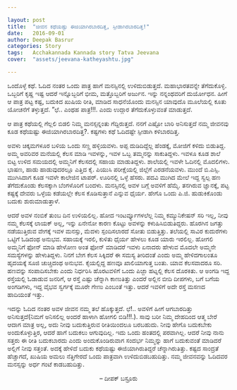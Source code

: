 ```yaml
---

layout: post
title:  "ಜೀವನ ಕಥೆಯಷ್ಟು ಈಜಿಯಾಗಿರಬಾರದಿತ್ತ, ಸ್ಪೀಡಾಗಿರಬಾರದಿತ್ತ!"
date:   2016-09-01
author: Deepak Basrur
categories: Story
tags:	Acchakannada Kannada story Tatva Jeevana
cover:  "assets/jeevana-katheyashtu.jpg"

---
```


ಒಂದೊಳ್ಳೆ ಕಥೆ. ಓದಿದ ನಂತರ ಒಂದು ಪಾತ್ರ ಹಾಗೆ ಮನಸ್ಸಿನಲ್ಲಿ ಉಳಿದುಬಿಡುತ್ತದೆ. ಮಹಾಭಾರತವನ್ನೇ ತೆಗೆದುಕೊಳ್ಳಿ. ಒಬ್ಬರಿಗೆ ಕೃಷ್ಣ ಇಷ್ಟ ಆದರೆ ಇನ್ನೊಬ್ಬರಿಗೆ ಭೀಮ, ಮತ್ತೊಬ್ಬರಿಗೆ ಅರ್ಜುನ. ಇನ್ನು ನನ್ನಂಥವರಿಗೆ ದುರ್ಯೋಧನ. ಹೀಗೆ ಆ ಪಾತ್ರ ಪಟ್ಟ ಕಷ್ಟ, ಬದುಕಿದ ಖುಷಿಯ ರೀತಿ, ಮಾಡಿದ ಸಾಧನೆಯೊಂದು ಮನಸ್ಸಿನ ಯಾವುದೊ ಮೂಲೆಯಲ್ಲಿ ಕೂತು ಯೋಚನೆಗೆ ತಳ್ಳುತ್ತದೆ. ”ಛೆ.. ಎಂಥಹ ಪಾತ್ರ!!!. ಎಂದು ಉದ್ಗಾರ ತೆಗೆದುಕೊಳ್ಳುವಂತೆ ಮಾಡುತ್ತದೆ.<!--more-->

ಆ ಪಾತ್ರ ಕಥೆಯಲ್ಲಿ ಗೆಲ್ಲಲಿ ಬಿಡಲಿ ನಿಮ್ಮ ಮನಸ್ಸನ್ನಂತು ಗೆದ್ದಿರುತ್ತದೆ. ನನಗೆ ಎಷ್ಟೋ ಬಾರಿ ಅನಿಸುತ್ತದೆ ನಮ್ಮ ಜೀವನವು ಕೂಡ ಕಥೆಯಷ್ಟು ಈಜಿಯಾಗಿರಬಾರದಿತ್ತ?. ಕಷ್ಟಗಳು ಕಥೆ ಓದಿದಷ್ಟೇ ಸ್ಪೀಡಾಗಿ ಕಳಿಬಾರದಿತ್ತ.

ಅವಳು ಚಿಕ್ಕಮಗಳೂರ ಬಳಿಯ ಒಂದು ಸಣ್ಣ ಹಳ್ಳಿಯವಳು. ಅಪ್ಪ ದುಡಿದಿದ್ದೆಲ್ಲ ಹೆಂಡಕ್ಕೆ, ಮೋಜಿಗೆ ಕಳಿದು ಬಿಡುತಿದ್ದ. ಅಮ್ಮ ಅವರಿವರ ಮನೆಯಲ್ಲಿ ಕೆಲಸ ಮಾಡಿ ಇವಳನ್ನು, ಇವಳ ಒಬ್ಬ ತಮ್ಮನನ್ನು ಸಾಕುತಿದ್ದಳು. ಇವಳೂ ಕೂಡ ಶಾಲೆ ಬಿಟ್ಟ ಉಳಿದ ಸಮಯದಲ್ಲಿ ಅಮ್ಮನಿಗೆ ಕೆಲಸದಲ್ಲಿ ಸಹಾಯ ಮಾಡುತಿದ್ದಳು. ಶಾಲೆಯಲ್ಲಿ ಇವಳೇ ಓದಿನಲ್ಲಿ ಮೊದಲಿಗಳು. ಭಾಷಣ, ಹಾಡು ಹಾಡುವುದರಲ್ಲೂ ಎತ್ತಿದ ಕೈ. ಪಿಯುಸಿ ಪರೀಕ್ಷೆಯಲ್ಲಿ ಜಿಲ್ಲೆಗೆ ಎರಡನೆಯವಳು. ಮುಂದೆ ಬಿ.ಎಸ್ಸಿ. ಮುಗಿಸಿದಾಗ ಕೂಡ ಇವಳೇ ಕಾಲೇಜಿನ ಟಾಪರ್. ಊರಿನಲ್ಲಿ ಒಳ್ಳೆ ಹೆಸರು. ಪದವಿ ಮುಗಿದ ಮೇಲೆ ಇದ್ದ ಸ್ವಲ್ಪ ಹಣ ತೆಗೆದುಕೊಂಡು ಕೆಲಸಕ್ಕಾಗಿ ಬೆಂಗಳೊರಿಗೆ ಬಂದಳು. ಮನಸ್ಸಿನಲ್ಲಿ ಅವಳ ಬಗ್ಗೆ ಅವಳಿಗೆ ಹೆಮ್ಮೆ. ತನಗಿರುವ ಜ್ಞಾನಕ್ಕೆ, ಪಟ್ಟ ಕಷ್ಟಕ್ಕೆ ದೇವರು ಒಳ್ಳೆಯ ಕಡೆಯಲ್ಲೇ ಕೆಲಸ ಕೊಡಿಸುತ್ತಾನೆ ಎನ್ನುವ ಧೈರ್ಯ. ಹೇಗೊ ಒಂದು ಪಿ.ಜಿ. ಹುಡುಕಿಕೊಂಡು ಬದುಕು ಶುರುಮಾಡುತ್ತಾಳೆ.

ಆದರೆ ಅವಳ ನಂಬಿಕೆ ತುಂಬ ದಿನ ಉಳಿಯಲಿಲ್ಲ. ಹೋದ ಇಂಟರ್ವ್ಯೂಗಳಲೆಲ್ಲ ನಿಮ್ಮ ಕಮ್ಯುನಿಕೇಷನ್ ಸರಿ ಇಲ್ಲ, ನೀವು ನಮ್ಮ ಕೆಲಸಕ್ಕೆ ಲಾಯಕ್ ಅಲ್ಲ, ಇನ್ನು ಏನೇನೋ ಕಾರಣ ಕೊಟ್ಟು ಅವಳನ್ನು ಕಳುಹಿಸಿಬಿಡುತಿದ್ದರು. ಹೊರಗಿನ ಜಗತ್ತು ನಡೆಯುತ್ತಿರುವ ವೇಗಕ್ಕೆ ಇವಳ ಮನಸ್ಸು, ಮೆದಳು ಸ್ಪಂದಿಸಲಾರದೆ ಸೋತು ಬಿಡುತ್ತಿತ್ತು. ತಲೆಯಲ್ಲಿ ಸಾವಿರ ಕುದುರೆಗಳು ಒಟ್ಟಿಗೆ ಓಡಿದಂಥ ಅನುಭವ. ಸಹಾಯಕ್ಕೆ ಇರಲಿ, ಕುಳಿತು ಧೈರ್ಯ ಹೇಳಲು ಕೂಡ ಯಾರು ಇರಲಿಲ್ಲ. ಹೋಗಲಿ ಅಮ್ಮನಿಗೆ ಫೋನ್ ಮಾಡಿ ಹೇಳೋಣ ಅಂತ ಫೋನ್ ಮಾಡಿದರೆ ಇವಳು ಏನಾದರು ಹೇಳುವ ಮೊದಲೇ ಅಮ್ಮನೇ ಸಮಸ್ಯೆಗಳನ್ನು ಹೇಳುತಿದ್ದಳು. ನಿನಗೆ ಬೇಗ ಕೆಲಸ ಸಿಕ್ಕಿದರೆ ಈ ಸಮಸ್ಯ ತೀರಿದಂತೆ ಎಂದು ಅಮ್ಮ ಹೇಳಿದಗಾಲಂತೂ ಹೃದಯಕ್ಕೆ ಸೂಜಿ ಚುಚ್ಚಿದಂಥ ಅನುಭವ. ಕೈಯಲ್ಲಿದ್ದ ಹಣವೂ ಖಾಲಿಯಾಗುತ್ತ ಬಂತು. ಯಾವ ಕೆಲಸವಾದರೂ ಸರಿ. ಹಣವನ್ನು ಸಂಪಾದಿಸಬೇಕು ಎಂದು ನಿರ್ಧರಿಸಿ ಹೊರಟವಳಿಗೆ ಒಂದು ಪಿಜ್ಜಾ ಹಟ್ನಲ್ಲಿ ಕೆಲಸ ದೊರಕಿತು. ಆ ಅಂಗಡಿ ಇದ್ದ ರಸ್ತೆಯಲ್ಲಿ ಓಡಾಡುವ ಜನರಿಗೆ, ಆ ರಸ್ತೆ ಎಷ್ಟು ಚೆನ್ನಾಗಿ ಕಾಣುತಿತ್ತು ಎಂದರೆ ಅಲ್ಲಿನ ಬೀದಿ ದೀಪಗಳು, ಬಗೆ ಬಗೆಯ ಅಂಗಡಿಗಳು, ಇದ್ದ ವೈಭವ ಸ್ವರ್ಗಕ್ಕೆ ಮೂರೇ ಗೇಣು ಎಂಬಂತೆ ಇತ್ತು. ಆದರೆ ಇವಳಿಗೆ ಅದೇ ರಸ್ತೆ ಮಸಣದ ಹಾದಿಯಂತೆ ಇತ್ತು.

ಇದನ್ನು ಓದಿದ ನಂತರ ಅವಳ ಜೀವನ ನಮ್ಮ ತಲೆ ಹೊಕ್ಕುತ್ತದೆ. ಛೆ!.. ಅವಳಿಗೆ ಹೀಗೆ ಆಗಬಾರದಿತ್ತು ಅನಿಸುತ್ತದೆ(ನಿಮಗೆ ಅನಿಸಲಿಲ್ಲ ಅಂದರೆ ಹಾಳಾಗಿ ಹೋಗಲಿ ಬಿಡಿ!!!.). ಸಾವು ಬರೀ ನಿಮ್ಮ ದೇಹದಿಂದ ಆತ್ಮ ಬೇರೆ ಆದಾಗ ಮಾತ್ರ ಅಲ್ಲ, ಅದು ನೀವು ಬದುಕುತ್ತಿರುವ ರೀತಿಯಿಂದಲೂ ಬರಬಹುದು. ನೀವು ಹೇಗೊ ಬದುಕಬೇಕು ಅಂದುಕೊಳ್ಳುತ್ತಿರ, ಆದರೆ ಹಾಗೆ ಬದುಕಲು ಆಗುವುದಿಲ್ಲ. ಇದು ಒಂದು ಹಂತದಲ್ಲಿ ಪರವಾಗಿಲ್ಲ. ಆದರೆ ನೀವು ನಾನು ಸತ್ತರು ಈ ರೀತಿ ಬದುಕಬಾರದು ಎಂದು ಅಂದುಕೊಂಡಿರುವಾಗ ಸಂದರ್ಭ ನಿಮ್ಮನ್ನು ಹಾಗೆ ಬದುಕುವಂತೆ ಮಾಡಿದರೆ ಅಲ್ಲಿಗೆ ನೀವು ಸತ್ತಂತೆ. ಅದಕ್ಕೆ ಹೇಳಿದೆ ಬದುಕು ಕಥೆಯಷ್ಟು ಈಜಿಯಾಗಿರುತಿದ್ದರೆ ಚೆನ್ನಾಗಿರುತಿತ್ತು. ಕಷ್ಟದ ಸಾಂದ್ರತೆ ಹೆಚ್ಚಾಗದೆ, ಖುಷಿಯ ಅಮಲು ನೆತ್ತಿಗೇರದೆ ಒಂದು ಪಾತ್ರವಾಗಿ ಉಳಿದುಬಿಡಬಹುದಿತ್ತು. ನಮ್ಮ ಜೀವನವನ್ನು ಓದಿದವರ ಮನಸ್ಸನ್ನು ಅರ್ಧ ಗಂಟೆ ಕಾಡಬಹುದಿತ್ತು.

<p align="center">– ದೀಪಕ್ ಬಸ್ರೂರು</p>
